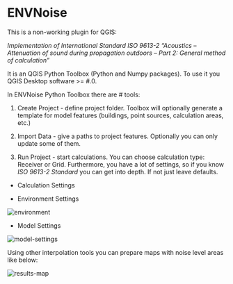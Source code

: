 # ENVNoise
This is a non-working plugin for QGIS:

*Implementation of International Standard ISO 9613-2 “Acoustics – Attenuation of sound during propagation outdoors – Part 2: General method of calculation”*

It is an QGIS Python Toolbox (Python and Numpy packages). To use it you QGIS Desktop software >= #.0. 

In ENVNoise Python Toolbox there are # tools:




1. Create Project - define project folder. Toolbox will optionally generate a template for model features (buildings, point sources, calculation areas, etc.)




2. Import Data - give a paths to project features. Optionally you can only update some of them.




3. Run Project - start calculations. You can choose calculation type: Receiver or Grid. Furthermore, you have a lot of settings, so if you know *ISO 9613-2 Standard* you can get into depth. If not just leave defaults.




* Calculation Settings




* Environment Settings

![environment](https://user-images.githubusercontent.com/23641410/29656672-6ac6b83a-88b5-11e7-925f-06dc1481fa82.PNG)


* Model Settings

![model-settings](https://user-images.githubusercontent.com/23641410/29656668-6ab7d694-88b5-11e7-93c1-e6b4641b3cac.PNG)


Using other interpolation tools you can prepare maps with noise level areas like below:

![results-map](https://user-images.githubusercontent.com/23641410/29657974-9facd5f8-88b9-11e7-8b91-74be8a7b0e88.PNG)
